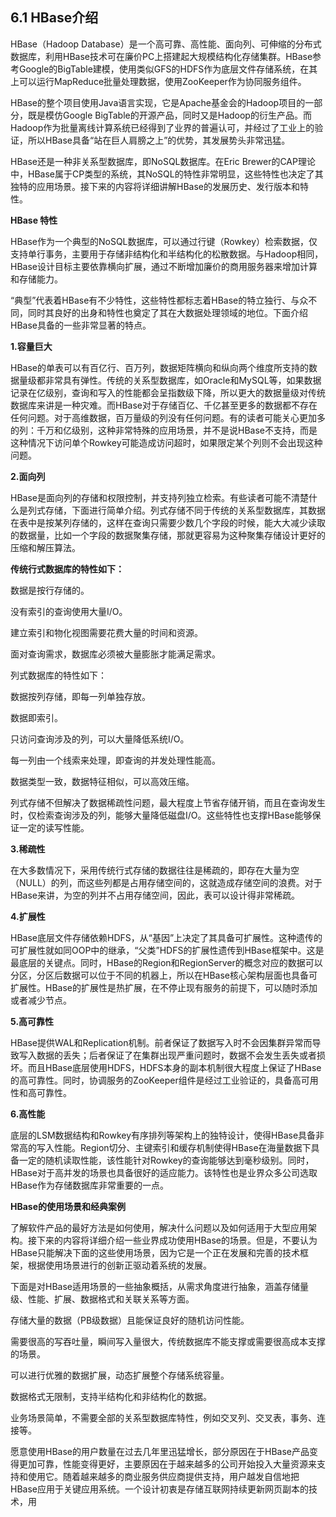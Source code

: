 ## 6.1 HBase介绍

HBase（Hadoop Database）是一个高可靠、高性能、面向列、可伸缩的分布式数据库，利用HBase技术可在廉价PC上搭建起大规模结构化存储集群。HBase参考Google的BigTable建模，使用类似GFS的HDFS作为底层文件存储系统，在其上可以运行MapReduce批量处理数据，使用ZooKeeper作为协同服务组件。

HBase的整个项目使用Java语言实现，它是Apache基金会的Hadoop项目的一部分，既是模仿Google BigTable的开源产品，同时又是Hadoop的衍生产品。而Hadoop作为批量离线计算系统已经得到了业界的普遍认可，并经过了工业上的验证，所以HBase具备“站在巨人肩膀之上”的优势，其发展势头非常迅猛。

HBase还是一种非关系型数据库，即NoSQL数据库。在Eric Brewer的CAP理论中，HBase属于CP类型的系统，其NoSQL的特性非常明显，这些特性也决定了其独特的应用场景。接下来的内容将详细讲解HBase的发展历史、发行版本和特性。

**HBase 特性**

HBase作为一个典型的NoSQL数据库，可以通过行键（Rowkey）检索数据，仅支持单行事务，主要用于存储非结构化和半结构化的松散数据。与Hadoop相同，HBase设计目标主要依靠横向扩展，通过不断增加廉价的商用服务器来增加计算和存储能力。

“典型”代表着HBase有不少特性，这些特性都标志着HBase的特立独行、与众不同，同时其良好的出身和特性也奠定了其在大数据处理领域的地位。下面介绍HBase具备的一些非常显著的特点。

**1.容量巨大**

HBase的单表可以有百亿行、百万列，数据矩阵横向和纵向两个维度所支持的数据量级都非常具有弹性。传统的关系型数据库，如Oracle和MySQL等，如果数据记录在亿级别，查询和写入的性能都会呈指数级下降，所以更大的数据量级对传统数据库来讲是一种灾难。而HBase对于存储百亿、千亿甚至更多的数据都不存在任何问题。对于高维数据，百万量级的列没有任何问题。有的读者可能关心更加多的列：千万和亿级别，这种非常特殊的应用场景，并不是说HBase不支持，而是这种情况下访问单个Rowkey可能造成访问超时，如果限定某个列则不会出现这种问题。

**2.面向列**

HBase是面向列的存储和权限控制，并支持列独立检索。有些读者可能不清楚什么是列式存储，下面进行简单介绍。列式存储不同于传统的关系型数据库，其数据在表中是按某列存储的，这样在查询只需要少数几个字段的时候，能大大减少读取的数据量，比如一个字段的数据聚集存储，那就更容易为这种聚集存储设计更好的压缩和解压算法。

**传统行式数据库的特性如下：**

数据是按行存储的。

没有索引的查询使用大量I/O。

建立索引和物化视图需要花费大量的时间和资源。

面对查询需求，数据库必须被大量膨胀才能满足需求。

列式数据库的特性如下：

数据按列存储，即每一列单独存放。

数据即索引。

只访问查询涉及的列，可以大量降低系统I/O。

每一列由一个线索来处理，即查询的并发处理性能高。

数据类型一致，数据特征相似，可以高效压缩。

列式存储不但解决了数据稀疏性问题，最大程度上节省存储开销，而且在查询发生时，仅检索查询涉及的列，能够大量降低磁盘I/O。这些特性也支撑HBase能够保证一定的读写性能。

**3.稀疏性**

在大多数情况下，采用传统行式存储的数据往往是稀疏的，即存在大量为空（NULL）的列，而这些列都是占用存储空间的，这就造成存储空间的浪费。对于HBase来讲，为空的列并不占用存储空间，因此，表可以设计得非常稀疏。

**4.扩展性**

HBase底层文件存储依赖HDFS，从“基因”上决定了其具备可扩展性。这种遗传的可扩展性就如同OOP中的继承，“父类”HDFS的扩展性遗传到HBase框架中。这是最底层的关键点。同时，HBase的Region和RegionServer的概念对应的数据可以分区，分区后数据可以位于不同的机器上，所以在HBase核心架构层面也具备可扩展性。HBase的扩展性是热扩展，在不停止现有服务的前提下，可以随时添加或者减少节点。

**5.高可靠性**

HBase提供WAL和Replication机制。前者保证了数据写入时不会因集群异常而导致写入数据的丢失；后者保证了在集群出现严重问题时，数据不会发生丢失或者损坏。而且HBase底层使用HDFS，HDFS本身的副本机制很大程度上保证了HBase的高可靠性。同时，协调服务的ZooKeeper组件是经过工业验证的，具备高可用性和高可靠性。

**6.高性能**

底层的LSM数据结构和Rowkey有序排列等架构上的独特设计，使得HBase具备非常高的写入性能。Region切分、主键索引和缓存机制使得HBase在海量数据下具备一定的随机读取性能，该性能针对Rowkey的查询能够达到毫秒级别。同时，HBase对于高并发的场景也具备很好的适应能力。该特性也是业界众多公司选取HBase作为存储数据库非常重要的一点。



**HBase的使用场景和经典案例**

了解软件产品的最好方法是如何使用，解决什么问题以及如何适用于大型应用架构。接下来的内容将详细介绍一些业界成功使用HBase的场景。但是，不要认为HBase只能解决下面的这些使用场景，因为它是一个正在发展和完善的技术框架，根据使用场景进行的创新正驱动着系统的发展。

下面是对HBase适用场景的一些抽象概括，从需求角度进行抽象，涵盖存储量级、性能、扩展、数据格式和关联关系等方面。

存储大量的数据（PB级数据）且能保证良好的随机访问性能。

需要很高的写吞吐量，瞬间写入量很大，传统数据库不能支撑或需要很高成本支撑的场景。

可以进行优雅的数据扩展，动态扩展整个存储系统容量。

数据格式无限制，支持半结构化和非结构化的数据。

业务场景简单，不需要全部的关系型数据库特性，例如交叉列、交叉表，事务、连接等。

愿意使用HBase的用户数量在过去几年里迅猛增长，部分原因在于HBase产品变得更加可靠，性能变得更好，主要原因在于越来越多的公司开始投入大量资源来支持和使用它。随着越来越多的商业服务供应商提供支持，用户越发自信地把HBase应用于关键应用系统。一个设计初衷是存储互联网持续更新网页副本的技术，用



